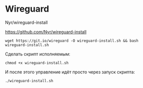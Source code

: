 # Wireguard

Nyr/wireguard-install

https://github.com/Nyr/wireguard-install

`
wget https://git.io/wireguard -O wireguard-install.sh && bash wireguard-install.sh
`

Сделать скрипт исполняемым:

`
chmod +x wireguard-install.sh
`

И после этого управление идёт просто через запуск скрипта: 

`
./wireguard-install.sh
`
